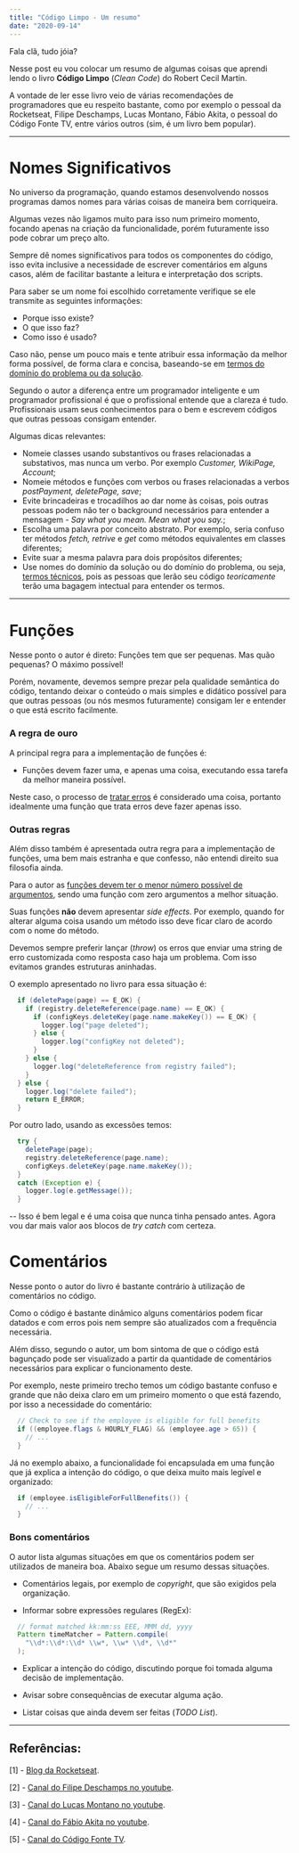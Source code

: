 ```yaml
---
title: "Código Limpo - Um resumo"
date: "2020-09-14"
---
```


Fala clã, tudo jóia? 

Nesse post eu vou colocar um resumo de algumas coisas que aprendi lendo o livro **Código Limpo** (*Clean Code*) do Robert Cecil Martin.

A vontade de ler esse livro veio de várias recomendações de programadores que eu respeito bastante, como por exemplo o pessoal da Rocketseat, Filipe Deschamps, Lucas Montano, Fábio Akita, o pessoal do Código Fonte TV, entre vários outros (sim, é um livro bem popular).

---

# Nomes Significativos

No universo da programação, quando estamos desenvolvendo nossos programas damos nomes para várias coisas de maneira bem corriqueira.

Algumas vezes não ligamos muito para isso num primeiro momento, focando apenas na criação da funcionalidade, porém futuramente isso pode cobrar um preço alto.

Sempre dê nomes significativos para todos os componentes do código, isso evita inclusive a necessidade de escrever comentários em alguns casos, além de facilitar bastante a leitura e interpretação dos scripts.

Para saber se um nome foi escolhido corretamente verifique se ele transmite as seguintes informações:

* Porque isso existe?
* O que isso faz?
* Como isso é usado?

Caso não, pense um pouco mais e tente atribuir essa informação da melhor forma possível, de forma clara e concisa, baseando-se em <u>termos do domínio do problema ou da solução</u>.

Segundo o autor a diferença entre um programador inteligente e um programador profissional é que o profissional entende que a clareza é tudo. Profissionais usam seus conhecimentos para o bem e escrevem códigos que outras pessoas consigam entender.

Algumas dicas relevantes:

* Nomeie classes usando substantivos ou frases relacionadas a substativos, mas nunca um verbo. Por exemplo *Customer, WikiPage, Account*;
* Nomeie métodos e funções com verbos ou frases relacionadas a verbos *postPayment, deletePage, save*;
* Evite brincadeiras e trocadilhos ao dar nome às coisas, pois outras pessoas podem não ter o background necessários para entender a mensagem - *Say what you mean. Mean what you say.*;
* Escolha uma palavra por conceito abstrato. Por exemplo, seria confuso ter métodos *fetch, retrive* e *get* como métodos equivalentes em classes diferentes;
* Evite suar a mesma palavra para dois propósitos diferentes;
* Use nomes do domínio da solução ou do domínio do problema, ou seja, <u>termos técnicos</u>, pois as pessoas que lerão seu código *teoricamente* terão uma bagagem intectual para entender os termos.

---

# Funções

Nesse ponto o autor é direto: Funções tem que ser pequenas. Mas quão pequenas? O máximo possível!

Porém, novamente, devemos sempre prezar pela qualidade semântica do código, tentando deixar o conteúdo o mais simples e didático possível para que outras pessoas (ou nós mesmos futuramente) consigam ler e entender o que está escrito facilmente.

### A regra de ouro

A principal regra para a implementação de funções é: 

* Funções devem fazer uma, e apenas uma coisa, executando essa tarefa da melhor maneira possível.

Neste caso, o processo de <u>tratar erros</u> é considerado uma coisa, portanto idealmente uma função que trata erros deve fazer apenas isso.

### Outras regras

Além disso também é apresentada outra regra para a implementação de funções, uma bem mais estranha e que confesso, não entendi direito sua filosofia ainda.

Para o autor as <u>funções devem ter o menor número possível de argumentos</u>, sendo uma função com zero argumentos a melhor situação. 

Suas funções **não** devem apresentar *side effects*. Por exemplo, quando for alterar alguma coisa usando um método isso deve ficar claro de acordo com o nome do método.

Devemos sempre preferir lançar (*throw*) os erros que enviar uma string de erro customizada como resposta caso haja um problema. Com isso evitamos grandes estruturas aninhadas.

O exemplo apresentado no livro para essa situação é:

```java
  if (deletePage(page) == E_OK) {
    if (registry.deleteReference(page.name) == E_OK) {
      if (configKeys.deleteKey(page.name.makeKey()) == E_OK) {
        logger.log("page deleted");
      } else {
        logger.log("configKey not deleted");
      }
    } else {
      logger.log("deleteReference from registry failed");
    }
  } else {
    logger.log("delete failed");
    return E_ERROR;
  }
```

Por outro lado, usando as excessões temos:

```java
  try {
    deletePage(page);
    registry.deleteReference(page.name);
    configKeys.deleteKey(page.name.makeKey());
  }
  catch (Exception e) {
    logger.log(e.getMessage());
  }
```

-- Isso é bem legal e é uma coisa que nunca tinha pensado antes. Agora vou dar mais valor aos blocos de *try catch* com certeza.

# Comentários

Nesse ponto o autor do livro é bastante contrário à utilização de comentários no código. 

Como o código é bastante dinâmico alguns comentários podem ficar datados e com erros pois nem sempre são atualizados com a frequência necessária.

Além disso, segundo o autor, um bom sintoma de que o código está bagunçado pode ser visualizado a partir da quantidade de comentários necessários para explicar o funcionamento deste.

Por exemplo, neste primeiro trecho temos um código bastante confuso e grande que não deixa claro em um primeiro momento o que está fazendo, por isso a necessidade do comentário:

```java
  // Check to see if the employee is eligible for full benefits
  if ((employee.flags & HOURLY_FLAG) && (employee.age > 65)) {
    // ...
  }
```

Já no exemplo abaixo, a funcionalidade foi encapsulada em uma função que já explica a intenção do código, o que deixa muito mais legível e organizado:

```java
  if (employee.isEligibleForFullBenefits()) {
    // ...
  }
```

### Bons comentários

O autor lista algumas situações em que os comentários podem ser utilizados de maneira boa. Abaixo segue um resumo dessas situações.

* Comentários legais, por exemplo de *copyright*, que são exigidos pela organização.

* Informar sobre expressões regulares (RegEx):

```java
  // format matched kk:mm:ss EEE, MMM dd, yyyy
  Pattern timeMatcher = Pattern.compile(
    "\\d*:\\d*:\\d* \\w*, \\w* \\d*, \\d*"
  );
```

* Explicar a intenção do código, discutindo porque foi tomada alguma decisão de implementação.

* Avisar sobre consequências de executar alguma ação.

* Listar coisas que ainda devem ser feitas (*TODO List*).

---
## Referências:

[1] - [Blog da Rocketseat](https://blog.rocketseat.com.br/).

[2] - [Canal do Filipe Deschamps no youtube](https://www.youtube.com/channel/UCU5JicSrEM5A63jkJ2QvGYw).

[3] - [Canal do Lucas Montano no youtube](https://www.youtube.com/channel/UCyHOBY6IDZF9zOKJPou2Rgg).

[4] - [Canal do Fábio Akita no youtube](https://www.youtube.com/user/AkitaOnRails).

[5] - [Canal do Código Fonte TV](https://www.youtube.com/user/codigofontetv).